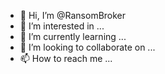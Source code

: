 - 👋 Hi, I’m @RansomBroker
- 👀 I’m interested in ...
- 🌱 I’m currently learning ...
- 💞️ I’m looking to collaborate on ...
- 📫 How to reach me ...

<!---
RansomBroker/RansomBroker is a ✨ special ✨ repository because its `README.md` (this file) appears on your GitHub profile.
You can click the Preview link to take a look at your changes.
--->
